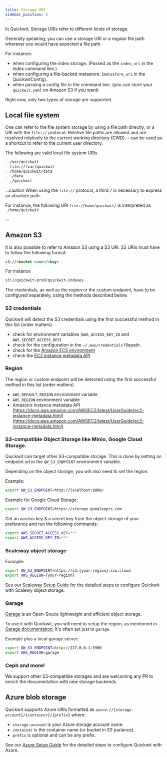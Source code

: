```yaml
---
title: Storage URI
sidebar_position: 5
---
```


In Quickwit, Storage URIs refer to different kinds of storage.

Generally speaking, you can use a storage URI or a regular file path wherever you would have expected a file path.

For instance:

- when configuring the index storage. (Passed as the `index_uri` in the index command line.)
- when configuring a file-backed metastore. (`metastore_uri` in the QuickwitConfig).
- when passing a config file in the command line. (you can store your `quickwit.yaml` on Amazon S3 if you want)

Right now, only two types of storage are supported.

## Local file system

One can refer to the file system storage by using a file path directly, or a URI with the `file://` protocol. Relative file paths are allowed and are resolved relatively to the current working directory (CWD). `~` can be used as a shortcut to refer to the current user directory.

The following are valid local file system URIs

```markdown
- /var/quickwit
- file:///var/quickwit
- /home/quickwit/data
- ~/data
- ./quickwit
```

:::caution
When using the `file://` protocol, a third `/` is necessary to express an absolute path.

For instance, the following URI `file://home/quickwit/` is interpreted as `./home/quickwit`

:::

## Amazon S3

It is also possible to refer to Amazon S3 using a S3 URI. S3 URIs must have to follow the following format:

```markdown
s3://<bucket name>/<key>
```

For instance

```markdown
s3://quickwit-prod/quickwit-indexes
```

The credentials, as well as the region or the custom endpoint, have to be configured separately, using the methods described below.

### S3 credentials

Quickwit will detect the S3 credentials using the first successful method in this list (order matters)

- check for environment variables (`AWS_ACCESS_KEY_ID` and `AWS_SECRET_ACCESS_KEY`)
- check for the configuration in the `~/.aws/credentials` filepath.
- check for the [Amazon ECS environment](https://docs.aws.amazon.com/AmazonECS/latest/developerguide/task-iam-roles.html)
- check the [EC2 instance metadata API](https://docs.aws.amazon.com/AWSEC2/latest/UserGuide/instancedata-data-retrieval.html)

### Region

The region or custom endpoint will be detected using the first successful method in this list (order matters)

- `AWS_DEFAULT_REGION` environment variable
- `AWS_REGION` environment variable
- Amazon’s instance metadata API [https://docs.aws.amazon.com/AWSEC2/latest/UserGuide/ec2-instance-metadata.html](https://docs.aws.amazon.com/AWSEC2/latest/UserGuide/ec2-instance-metadata.html)

### S3-compatible Object Storage like Minio, Google Cloud Storage.

Quickwit can target other S3-compatible storage.
This is done by setting an endpoint url in the `QW_S3_ENDPOINT` environment variable.

Depending on the object storage, you will also need to set the region.

Example:

```bash
export QW_S3_ENDPOINT=http://localhost:9000/
```

Example for Google Cloud Storage:

```bash
export QW_S3_ENDPOINT=https://storage.googleapis.com
```

Get an access key & a secret key from the object storage of your preference and run the following commands:

```bash
export AWS_SECRET_ACCESS_KEY=***
export AWS_ACCESS_KEY_ID=***
```

### Scaleway object storage

Example:

```bash
export QW_S3_ENDPOINT=https://s3.{your-region}.scw.cloud
export AWS_REGION={your-region}
```

See our [Scaleway Setup Guide](../guides/storage-setup/scaleway-setup.md) for the detailed steps to configure Quickwit with Scalewy object storage.

### Garage

[Garage](https://garagehq.deuxfleurs.fr/) is an Open-Souce lightweight and efficient object storage.

To use it with Quickwit, you will need to setup the region, as mentioned in [Garage documentation](https://garagehq.deuxfleurs.fr/documentation/connect/), it's often set just to `garage`.

Example plus a local garage server:

```bash
export QW_S3_ENDPOINT=http://127.0.0.1:3900
export AWS_REGION=garage
```

### Ceph and more!

We support other S3-compatible storages and are welcoming any PR to enrich the documentation with new storage backends.

## Azure blob storage

Quickwit supports Azure URIs formatted as `azure://{storage-account}/{container}/{prefix}` where:
- `storage-account` is your Azure storage account name. 
- `container` is the container name (or bucket in S3 parlance).
- `prefix` is optional and can be any prefix.

See our [Azure Setup Guide](../guides/storage-setup/azure-setup.md) for the detailed steps to configure Quickwit with Azure.

